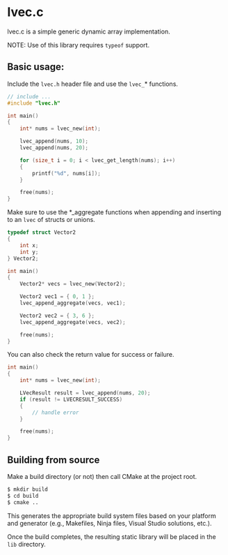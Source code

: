 # lvec.c
lvec.c is a simple  generic dynamic array implementation.

NOTE: Use of this library requires `typeof` support.

## Basic usage:

Include the `lvec.h` header file and use the `lvec_`* functions.

```c
// include ...
#include "lvec.h"

int main()
{
    int* nums = lvec_new(int);

    lvec_append(nums, 10);
    lvec_append(nums, 20);

    for (size_t i = 0; i < lvec_get_length(nums); i++)
    {
        printf("%d", nums[i]);
    }

    free(nums);
}
```

Make sure to use the *_aggregate functions when appending and inserting to an `lvec` of structs or unions.

```c
typedef struct Vector2
{
    int x;
    int y;
} Vector2;

int main()
{
    Vector2* vecs = lvec_new(Vector2);

    Vector2 vec1 = { 0, 1 };
    lvec_append_aggregate(vecs, vec1);

    Vector2 vec2 = { 3, 6 };
    lvec_append_aggregate(vecs, vec2);

    free(nums);
}
```

You can also check the return value for success or failure.

```c
int main()
{
    int* nums = lvec_new(int);

    LVecResult result = lvec_append(nums, 20);
    if (result != LVECRESULT_SUCCESS)
    {
        // handle error
    }

    free(nums);
}
```

## Building from source
Make a build directory (or not) then call CMake at the project root.

```bash
$ mkdir build
$ cd build
$ cmake ..
```

This generates the appropriate build system files based on your platform and generator (e.g., Makefiles, Ninja files, Visual Studio solutions, etc.).

Once the build completes, the resulting static library will be placed in the `lib` directory.